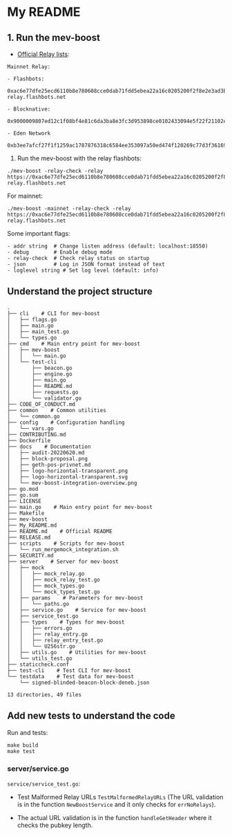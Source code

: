 

# My README

## 1. Run the mev-boost

- [Official Relay lists](https://boost.flashbots.net/):
```
Mainnet Relay:

- Flashbots:
  0xac6e77dfe25ecd6110b8e780608cce0dab71fdd5ebea22a16c0205200f2f8e2e3ad3b71d3499c54ad14d6c21b41a37ae@boost-relay.flashbots.net

- Blocknative:
  0x9000009807ed12c1f08bf4e81c6da3ba8e3fc3d953898ce0102433094e5f22f21102ec057841fcb81978ed1ea0fa8246

- Eden Network
  0xb3ee7afcf27f1f1259ac1787876318c6584ee353097a50ed474f120269c77d3f36169c6939e88eb1a637d0e96dd0b5f3@relay.edennetwork.io
```

1. Run the mev-boost with the relay flashbots:
```
./mev-boost -relay-check -relay https://0xac6e77dfe25ecd6110b8e780608cce0dab71fdd5ebea22a16c0205200f2f8e2e3ad3b71d3499c54ad14d6c21b41a37ae@boost-relay.flashbots.net
```

For mainnet:
```
./mev-boost -mainnet -relay-check -relay https://0xac6e77dfe25ecd6110b8e780608cce0dab71fdd5ebea22a16c0205200f2f8e2e3ad3b71d3499c54ad14d6c21b41a37ae@boost-relay.flashbots.net
```

Some important flags:

```
- addr string  # Change listen address (default: localhost:18550)
- debug        # Enable debug mode
- relay-check  # Check relay status on startup
- json         # Log in JSON format instead of text
- loglevel string # Set log level (default: info)
```

## Understand the project structure

```
.
├── cli    # CLI for mev-boost
│   ├── flags.go
│   ├── main.go
│   ├── main_test.go
│   └── types.go
├── cmd    # Main entry point for mev-boost
│   ├── mev-boost
│   │   └── main.go
│   └── test-cli
│       ├── beacon.go
│       ├── engine.go
│       ├── main.go
│       ├── README.md
│       ├── requests.go
│       └── validator.go
├── CODE_OF_CONDUCT.md
├── common    # Common utilities
│   └── common.go
├── config    # Configuration handling
│   └── vars.go
├── CONTRIBUTING.md
├── Dockerfile
├── docs    # Documentation
│   ├── audit-20220620.md
│   ├── block-proposal.png
│   ├── geth-pos-privnet.md
│   ├── logo-horizontal-transparent.png
│   ├── logo-horizontal-transparent.svg
│   └── mev-boost-integration-overview.png
├── go.mod
├── go.sum
├── LICENSE
├── main.go    # Main entry point for mev-boost
├── Makefile
├── mev-boost
├── My_README.md
├── README.md    # Official README
├── RELEASE.md
├── scripts    # Scripts for mev-boost
│   └── run_mergemock_integration.sh
├── SECURITY.md
├── server    # Server for mev-boost
│   ├── mock
│   │   ├── mock_relay.go
│   │   ├── mock_relay_test.go
│   │   ├── mock_types.go
│   │   └── mock_types_test.go
│   ├── params    # Parameters for mev-boost
│   │   └── paths.go
│   ├── service.go    # Service for mev-boost
│   ├── service_test.go
│   ├── types    # Types for mev-boost
│   │   ├── errors.go
│   │   ├── relay_entry.go
│   │   ├── relay_entry_test.go
│   │   └── U256str.go
│   ├── utils.go    # Utilities for mev-boost
│   └── utils_test.go
├── staticcheck.conf
├── test-cli    # Test CLI for mev-boost
└── testdata    # Test data for mev-boost
    └── signed-blinded-beacon-block-deneb.json

13 directories, 49 files
```

## Add new tests to understand the code

Run and tests:

```
make build
make test
```

### server/service.go

`service/service_test.go`:
- Test Malformed Relay URLs  `TestMalformedRelayURLs` (The URL validation is in the function `NewBoostService` and it only checks for `errNoRelays`).

- The actual URL validation is in the function `handleGetHeader` where it checks the pubkey length.


